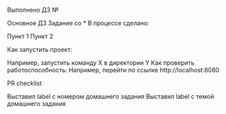 Выполнено ДЗ №

 Основное ДЗ
 Задание со *
В процессе сделано:

Пункт 1
Пункт 2

Как запустить проект:

Например, запустить команду X в директории Y
Как проверить работоспособность:
Например, перейти по ссылке http://localhost:8080

PR checklist

 Выставил label с номером домашнего задания
 Выставил label с темой домашнего задания
